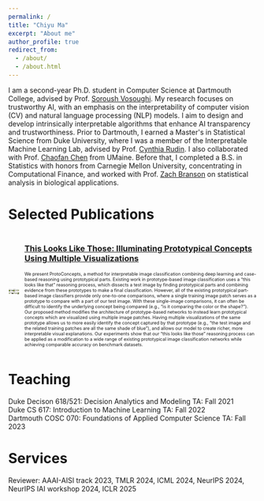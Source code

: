 ```yaml
---
permalink: /
title: "Chiyu Ma"
excerpt: "About me"
author_profile: true
redirect_from: 
  - /about/
  - /about.html
---
```


I am a second-year Ph.D. student in Computer Science at Dartmouth College, advised by Prof. [Soroush Vosoughi](https://www.cs.dartmouth.edu/~soroush//). My research focuses on trustworthy AI, with an emphasis on the interpretability of computer vision (CV) and natural language processing (NLP) models. I aim to design and develop intrinsically interpretable algorithms that enhance AI transparency and trustworthiness.
Prior to Dartmouth, I earned a Master's in Statistical Science from Duke University, where I was a member of the Interpretable Machine Learning Lab, advised by Prof. [Cynthia Rudin](https://users.cs.duke.edu/~cynthia/). I also collaborated with Prof. [Chaofan Chen](https://umaine.edu/scis/people/chaofan-chen/) from UMaine. Before that, I completed a B.S. in Statistics with honors from Carnegie Mellon University, concentrating in Computational Finance, and worked with Prof. [Zach Branson](https://sites.google.com/site/zjbranson/) on statistical analysis in biological applications.


Selected Publications
======
<div style="display: flex; align-items: center;">
    <div style="margin-right: 10px;">
        <img src="images/this_look_like_those_demo.png" alt="description" width="300"/>
    </div>
    <div>
        <h3><a href="https://neurips.cc/virtual/2023/poster/71040">This Looks Like Those: Illuminating Prototypical Concepts Using Multiple Visualizations</a></h3>
        <p style="font-size: 9px;">We present ProtoConcepts, a method for interpretable image classification combining deep learning and case-based reasoning using prototypical parts. Existing
work in prototype-based image classification uses a “this looks like that” reasoning
process, which dissects a test image by finding prototypical parts and combining
evidence from these prototypes to make a final classification. However, all of the
existing prototypical part-based image classifiers provide only one-to-one comparisons, where a single training image patch serves as a prototype to compare with a
part of our test image. With these single-image comparisons, it can often be difficult
to identify the underlying concept being compared (e.g., “is it comparing the color
or the shape?”). Our proposed method modifies the architecture of prototype-based
networks to instead learn prototypical concepts which are visualized using multiple
image patches. Having multiple visualizations of the same prototype allows us to
more easily identify the concept captured by that prototype (e.g., “the test image
and the related training patches are all the same shade of blue”), and allows our
model to create richer, more interpretable visual explanations. Our experiments
show that our “this looks like those” reasoning process can be applied as a modification to a wide range of existing prototypical image classification networks while
achieving comparable accuracy on benchmark datasets.</p>
    </div>
</div>

Teaching
======
Duke Decison 618/521: Decision Analytics and Modeling TA: Fall 2021 <br>
Duke CS 617: Introduction to Machine Learning TA: Fall 2022 <br>
Dartmouth COSC 070: Foundations of Applied Computer Science TA: Fall 2023 <br>


Services
======
Reviewer: AAAI-AISI track 2023, TMLR 2024, ICML 2024, NeurIPS 2024, NeurIPS IAI workshop 2024, ICLR 2025 
